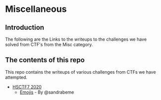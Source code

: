 # Miscellaneous

## Introduction

The following are the Links to the writeups to the challenges we have solved from CTF's from the Misc category.

## The contents of this repo

This repo contains the writeups of various challenges from CTFs we have attempted.

- [HSCTF7 2020](https://ctftime.org/event/939)
    - [Emojis](../HSCTF7/Emojis/) - By @sandrabeme
